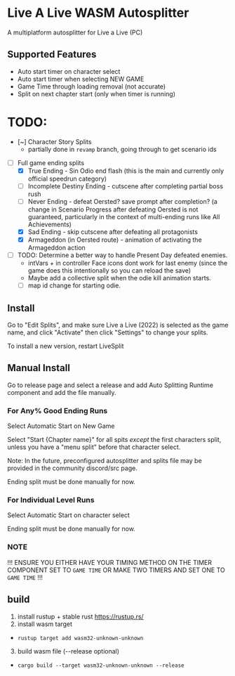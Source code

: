 # Live A Live WASM Autosplitter

A multiplatform autosplitter for Live a Live (PC)

## Supported Features
- Auto start timer on character select
- Auto start timer when selecting NEW GAME
- Game Time through loading removal (not accurate)
- Split on next chapter start (only when timer is running)

# TODO:
- [~] Character Story Splits
   - partially done in `revamp` branch, going through to get scenario ids
- [ ] Full game ending splits
    - [x] True Ending - Sin Odio end flash (this is the main and currently only official speedrun category)
    - [ ] Incomplete Destiny Ending - cutscene after completing partial boss rush
    - [ ] Never Ending - defeat Oersted? save prompt after completion? (a change in Scenario Progress after defeating Oersted is not guaranteed, particularly in the context of multi-ending runs like All Achievements)
    - [x] Sad Ending - skip cutscene after defeating all protagonists
    - [x] Armageddon (in Oersted route) - animation of activating the Armageddon action
- [ ] TODO: Determine a better way to handle Present Day defeated enemies.
  - intVars + in controller Face icons dont work for last enemy (since the game does this intentionally so you can reload the save)
  - Maybe add a collective split when the odie kill animation starts.
  - [ ] map id change for starting odie.

## Install

Go to "Edit Splits", and make sure Live a Live (2022) is selected as the game name, and click "Activate" then click "Settings" to change your splits.

To install a new version, restart LiveSplit

## Manual Install

Go to release page and select a release and add Auto Splitting Runtime component and add the file manually.

### For Any% Good Ending Runs

Select Automatic Start on New Game

Select "Start {Chapter name}" for all spits *except* the first characters split, unless you have a "menu split" before that character select.

Note: In the future, preconfigured autosplitter and splits file may be provided in the community discord/src page.

Ending split must be done manually for now.

### For Individual Level Runs

Select Automatic Start on character select

Ending split must be done manually for now.

### NOTE

!!! ENSURE YOU EITHER HAVE YOUR TIMING METHOD ON THE TIMER COMPONENT SET TO `GAME TIME` OR MAKE TWO TIMERS AND SET ONE TO `GAME TIME` !!!

## build

1. install rustup + stable rust https://rustup.rs/
2. install wasm target
  - `rustup target add wasm32-unknown-unknown`
3. build wasm file (--release optional)
  - `cargo build --target wasm32-unknown-unknown --release`
